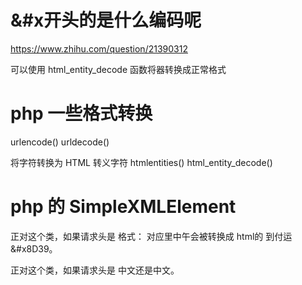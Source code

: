 # &#x开头的是什么编码呢

https://www.zhihu.com/question/21390312

可以使用 html_entity_decode 函数将器转换成正常格式

# php 一些格式转换

urlencode()
urldecode()

将字符转换为 HTML 转义字符
htmlentities()
html_entity_decode()


# php 的 SimpleXMLElement 

正对这个类，如果请求头是 <?xml version="1.0"?>格式： 对应里中午会被转换成 html的 &#x5230;&#x4ED8;&#x8FD0;&#x8D39。

正对这个类，如果请求头是 <?xml version="1.0" encoding="UTF-8"?> 中文还是中文。